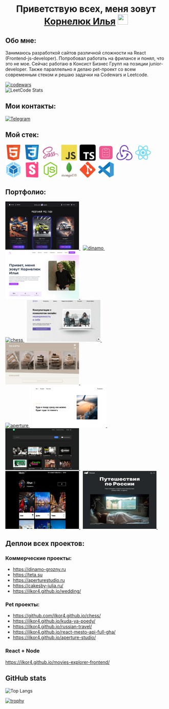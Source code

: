 <h1 align="center">
    Приветствую всех, меня зовут 
    <a href="https://github.com/ilkor4" target="_blank">Корнелюк Илья</a>
    <img src="https://github.com/blackcater/blackcater/raw/main/images/Hi.gif" height="32" width="32"/>
</h1>

## Обо мне:

Занимаюсь разработкой сайтов различной сложности на React (Frontend-js-developer). Попробовал работать на фрилансе и понял, что это не мое. Сейчас работаю в Консист Бизнес Групп на позиции junior-developer. Также параллельно я делаю pet-проект
со всем современным стеком и решаю задачки на Codewars и Leetcode.

[![codewars](https://www.codewars.com/users/il.kor/badges/large)](https://www.codewars.com/users/il.kor)<br>
![LeetCode Stats](https://leetcard.jacoblin.cool/ilkor4?theme=dark&font=Karma)
## Мои контакты:

[![Telegram](https://img.shields.io/badge/Telegram-2CA5E0?style=for-the-badge&logo=telegram&logoColor=white)](https://t.me/ilkor44)

## Мой стек:

<div id="stack">
  <img id="stack-img" src="./image/html5-original.svg" title="HTML5" alt="HTML5" width="50px" height="50px">&nbsp
  <img id="stack-img" src="./image/css3-original.svg" title="CSS3" alt="CSS3" width="50px" height="50px">&nbsp
  <img id="stack-img" src="./image/sass-original.svg" title="Sass\Scss" alt="Sass\Scss" width="50px" height="50px">&nbsp
  <img id="stack-img" src="./image/javascript-original.svg" title="JavaScript" alt="JavaScript" width="50px" height="50px">&nbsp
  <img id="stack-img" src="./image/typescript.svg" title="TypeScript" alt="TypeScript" width="50px" height="50px">&nbsp
  <img id="stack-img" src="./image/react-hook-form-logo-only.svg" title="ReactHookForm" alt="ReactHookForm" width="50px" height="50px">&nbsp
  <img id="stack-img" src="./image/redux-original.svg" title="Redux" alt="Redux" width="50px" height="50px">&nbsp
  <img id="stack-img" src="./image/react-original.svg" title="React" alt="React" width="50px" height="50px">&nbsp
  <img id="stack-img" src="./image/webpack-original.svg" title="Webpack" alt="Webpack" width="50px" height="50px">&nbsp
  <img id="stack-img" src="./image/storybook-original.svg" title="Storybook" alt="Storybook" width="50px" height="50px">&nbsp
  <img id="stack-img" src="./image/nodejs-original.svg" title="Node.js" alt="Node.js" width="50px" height="50px">&nbsp
  <img id="stack-img" src="./image/mongodb-original-wordmark.svg" title="MongoDB" alt="MongoDB" width="50px" height="50px">&nbsp
  <img id="stack-img" src="./image/git-original.svg" title="Git" alt="Git" width="50px" height="50px">&nbsp
  <img id="stack-img" src="./image/vscode-original.svg" title="VSCode" alt="VSCode" width="50px" height="50px">&nbsp
</div>


## Портфолио:

<div>
  <div>
    <a href="https://github.com/ilkor4/stellar-cars">
      <img src="./image/cases/cars.png" title="stellar-cars" alt="stellar-cars" width="230" height="150"> 
    </a>&nbsp;
    <a href="https://github.com/ilkor4/dinamo">
      <img src="./image/cases/dinamo.png" title="dinamo" alt="dinamo" width="230" height="150"> 
    </a>&nbsp;
    <a href="https://github.com/ilkor4/portfolio">
      <img src="./image/cases/portfolio.png" title="portfolio" alt="portfolio" width="230" height="150"> 
    </a>&nbsp;
  </div>
  <div>
    <a href="https://github.com/ilkor4/chess">
      <img src="./image/cases/chess.png" title="chess" alt="chess" width="230" height="130"> 
    </a>&nbsp;
    <a href="https://github.com/ilkor4/psyhologists">
      <img src="./image/cases/psyhologists.png" title="psyhologists" alt="psyhologists" width="230" height="130"> 
    </a>&nbsp;
    <a href="https://github.com/ilkor4/courses">
      <img src="./image/cases/cakes.png" title="cakes-courses" alt="cakes-courses" width="230" height="130"> 
    </a>&nbsp;
  </div>
  <div>
    <a href="https://github.com/ilkor4/aperture">
      <img src="./image/cases/aperture.png" title="aperture" alt="aperture" width="230" height="130"> 
    </a>&nbsp;
    <a href="https://github.com/ilkor4/kuda-ya-poedy">
      <img src="./image/cases/kuda-ya-poedu.png" title="kuda-ya-poedy" alt="kuda-ya-poedy" width="230" height="130"> 
    </a>&nbsp;
    <a href="https://github.com/ilkor4/movies-explorer-frontend">
      <img src="./image/cases/movies-explorer.png" title="movies-explorer" alt="movies-explorer" width="230" height="130"> 
    </a>&nbsp;
  </div>
  <div>
    <a href="https://github.com/ilkor4/react-mesto-api-full-gha">
      <img src="./image/cases/mesto.png" title="mesto" alt="mesto" width="230" height="180"> 
    </a>&nbsp;
    <a href="https://github.com/ilkor4/russian-travel">
      <img src="./image/cases/travel.png" title="travel" alt="travel" width="230" height="180"> 
    </a>&nbsp;
  </div>
</div>


## Деплои всех проектов:

### Коммерческие проекты:
- https://dinamo-grozny.ru
- https://teta.su
- https://aperturestudio.ru
- https://cakesby-julia.ru/
- https://ilkor4.github.io/wedding/


### Pet проекты:
- https://github.com/ilkor4.github.io/chess/
- https://ilkor4.github.io/kuda-ya-poedy/
- https://ilkor4.github.io/russian-travel/
- https://ilkor4.github.io/react-mesto-api-full-gha/
- https://ilkor4.github.io/aperture-studio/


### React + Node

https://ilkor4.github.io/movies-explorer-frontend/

##  GitHub stats
![Top Langs](https://github-readme-stats.vercel.app/api/top-langs/?username=ilkor4&layout=compact)

[![trophy](https://github-profile-trophy.vercel.app/?username=ilkor4)](https://github.com/ryo-ma/github-profile-trophy)



